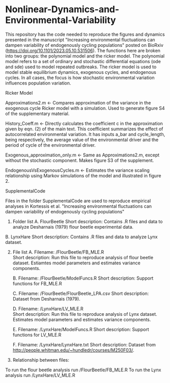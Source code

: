 # Nonlinear-Dynamics-and-Environmental-Variability

This repository has the code needed to reproduce the figures and dynamics presented in the manuscript "Increasing environmental fluctuations can dampen variability of endogenously cycling populations" posted on BioRxiv (https://doi.org/10.1101/2023.05.10.531506). The functions here are broken into two groups: the polynomial model and the ricker model. The polynomial model refers to a set of ordinary and stochastic differential equations (ode and sde) used to model repeated outbreaks. The ricker model is used to model stable equilibrium dynamics, exogenous cycles, and endogenous cycles. In all cases, the focus is how stochastic environmental variation influences population variation. 



Ricker Model

Approximations2.m <- Compares approximation of the variance in the exogenous cycle Ricker model with a simulation. Used to generate figure S4 of the supplementary material.

History_Coeff.m <- Directly calculates the coefficient c in the approximation given by eqn. (2) of the main text. This coefficient summarizes the effect of autocorrelated environmental variation. It has inputs a_bar and cycle_length, being respectively, the average value of the environmental driver and the period of cycle of the environmental driver. 

Exogenous_approximation_only.m <- Same as Approximations2.m, except without the stochastic component. Makes figure S3 of the supplement.

EndogenousVsExogenousCycles.m <- Estimates the variance scaling relationship using Markov simulations of the model and illustrated in figure 2. 

SupplementalCode

Files in the folder SupplementalCode are used to reproduce empirical analyses in Kortessis et al. "Increasing environmental fluctuations can dampen variability of endogenously cycling populations"

1. Folder list
  A.  FlourBeetle
    Short description: Contains .R files and data to analyze Desharnais (1979) flour beetle experimental data.
    
  B. LynxHare
    Short description: Contains .R files and data to analyze Lynx dataset.

2. File list
   A. Filename: /FlourBeetle/FB_MLE.R    
      Short description: Run this file to reproduce analysis of flour beetle dataset. Estiamtes model parameters and estimates variance components.

   B. Filename: /FlourBeetle/ModelFuncs.R
      Short description: Support functions for FB_MLE.R

   C. Filename: /FlourBeetle/FlourBeetle_LPA.csv
      Short description: Dataset from Desharnais (1979).

   D. Filename: /LynxHare/LV_MLE.R    
      Short description: Run this file to reproduce analysis of Lynx dataset. Estimates model parameters and estimates variance components.

   E. Filename: /LynxHare/ModelFuncs.R
      Short description: Support functions for LV_MLE.R

   F. Filename: /LynxHare/LynxHare.txt
      Short description: Dataset from http://people.whitman.edu/~hundledr/courses/M250F03/.
        

2. Relationship between files:        

To run the flour beetle analysis run /FlourBeetle/FB_MLE.R
To run the Lynx analysis run /LynxHare/LV_MLE.R

